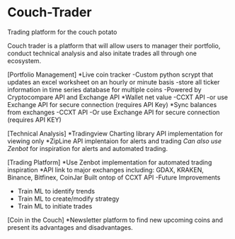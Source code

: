 # Couch-Trader
Trading platform for the couch potato

Couch trader is a platform that will allow users to manager their portfolio, conduct technical analysis and also initate trades all through one ecosystem.

[Portfolio Management]
*Live coin tracker
  -Custom python scrypt that updates an excel worksheet on an hourly or minute basis
  -store all ticker information in time series database for multiple coins
  -Powered by Cryptocompare API and Exchange API
*Wallet net value
  -CCXT API
  -or use Exchange API for secure connection (requires API Key)
*Sync balances from exchanges
  -CCXT API
  -Or use Exchange API for secure connection (requires API KEY)

[Technical Analysis]
*Tradingview Charting library API implementation for viewing only
*ZipLine API implentaion for alerts and trading
*Can also use Zenbot* for inspiration for alerts and automated trading.


[Trading Platform]
*Use Zenbot implementation for automated trading inspiration
*API link to major exchanges including: GDAX, KRAKEN, Binance, Bitfinex, CoinJar
Built ontop of CCXT API
-Future Improvements
  - Train ML to identify trends
  - Train ML to create/modify strategy
  - Train ML to initiate trades

[Coin in the Couch]
*Newsletter platform to find new upcoming coins and present its advantages and disadvantages.




